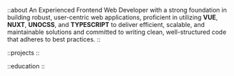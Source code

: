 ::about
An Experienced Frontend Web Developer with a strong foundation in building robust, user-centric web applications, proficient in utilizing **VUE**, **NUXT**, **UNOCSS**, and **TYPESCRIPT** to deliver efficient, scalable, and maintainable solutions and committed to writing clean, well-structured code that adheres to best practices.
::

::projects
::

<!-- ::experience -->
<!-- :: -->

::education
::
